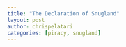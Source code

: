 ```yaml
---
title: "The Declaration of Snugland"
layout: post
author: chrispelatari
categories: [piracy, snugland]
---
```

